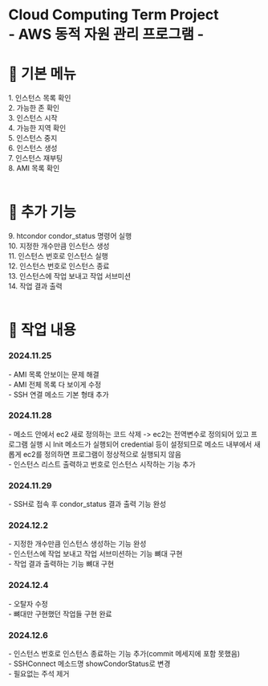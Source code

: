 # Cloud Computing Term Project<br>- AWS 동적 자원 관리 프로그램 -

 <h1>📌 기본 메뉴 </h1>
 1. 인스턴스 목록 확인<br>
 2. 가능한 존 확인<br>
 3. 인스턴스 시작<br>
 4. 가능한 지역 확인<br>
 5. 인스턴스 중지<br>
 6. 인스턴스 생성<br>
 7. 인스턴스 재부팅<br>
 8. AMI 목록 확인<br>
 <br>

 <h1>📌 추가 기능 </h1>
 9. htcondor condor_status 명령어 실행<br>
 10. 지정한 개수만큼 인스턴스 생성<br>
 11. 인스턴스 번호로 인스턴스 실행<br>
 12. 인스턴스 번호로 인스턴스 종료<br>
 13. 인스턴스에 작업 보내고 작업 서브미션<br>
 14. 작업 결과 출력<br>
 <br>

 <h1>📌 작업 내용 </h1>
 <h3>2024.11.25</h3>
 - AMI 목록 안보이는 문제 해결<br>
 - AMI 전체 목록 다 보이게 수정<br>
 - SSH 연결 메소드 기본 형태 추가
 <h3>2024.11.28</h3>
 - 메소드 안에서 ec2 새로 정의하는 코드 삭제 -> ec2는 전역변수로 정의되어 있고 프로그램 실행 시 Init 메소드가 실행되어 credential 등이 설정되므로 메소드 내부에서 새롭게 ec2를 정의하면 프로그램이 정상적으로 실행되지 않음<br>
 - 인스턴스 리스트 출력하고 번호로 인스턴스 시작하는 기능 추가
 <h3>2024.11.29</h3>
 - SSH로 접속 후 condor_status 결과 출력 기능 완성
 <h3>2024.12.2</h3>
 - 지정한 개수만큼 인스턴스 생성하는 기능 완성<br>
 - 인스턴스에 작업 보내고 작업 서브미션하는 기능 뼈대 구현<br>
 - 작업 결과 출력하는 기능 뼈대 구현
 <h3>2024.12.4</h3>
 - 오탈자 수정<br>
 - 뼈대만 구현했던 작업들 구현 완료
 <h3>2024.12.6</h3>
 - 인스턴스 번호로 인스턴스 종료하는 기능 추가(commit 메세지에 포함 못했음)<br>
 - SSHConnect 메소드명 showCondorStatus로 변경<br>
 - 필요없는 주석 제거
